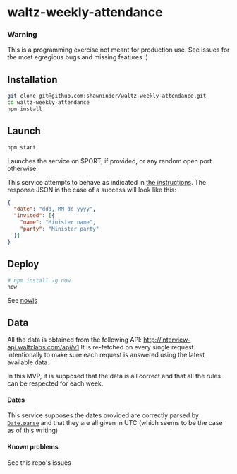 # waltz-weekly-attendance

### Warning

This is a programming exercise not meant for production use. See issues for the most egregious bugs and missing features :)

## Installation

```sh
git clone git@github.com:shawninder/waltz-weekly-attendance.git
cd waltz-weekly-attendance
npm install
```

## Launch

```sh
npm start
```
Launches the service on $PORT, if provided, or any random open port otherwise.

This service attempts to behave as indicated in [the instructions](http://interview-api.waltzlabs.com/). The response JSON in the case of a success will look like this:

```json
{
  "date": "ddd, MM dd yyyy",
  "invited": [{
    "name": "Minister name",
    "party": "Minister party"
  }]
}
```

## Deploy

```sh
# npm install -g now
now
```
See [nowjs](https://zeit.co/now)

## Data

All the data is obtained from the following API: http://interview-api.waltzlabs.com/api/v1
It is re-fetched on every single request intentionally to make sure each request is answered using the latest available data.

In this MVP, it is supposed that the data is all correct and that all the rules can be respected for each week.

#### Dates

This service supposes the dates provided are correctly parsed by [`Date.parse`](https://developer.mozilla.org/en-US/docs/Web/JavaScript/Reference/Global_Objects/Date/parse) and that they are all given in UTC (which seems to be the case as of this writing)

#### Known problems

See this repo's issues
